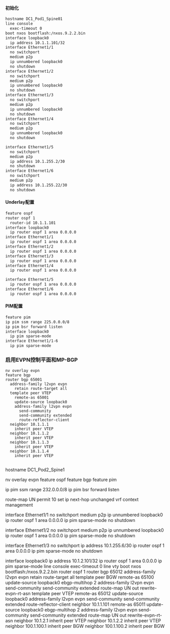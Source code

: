 #### 初始化

```markdown
hostname DC1_Pod1_Spine01
line console
  exec-timeout 0
boot nxos bootflash:/nxos.9.2.2.bin 
interface loopback0
  ip address 10.1.1.101/32
interface Ethernet1/1
  no switchport
  medium p2p
  ip unnumbered loopback0
  no shutdown
interface Ethernet1/2
  no switchport
  medium p2p
  ip unnumbered loopback0
  no shutdown
interface Ethernet1/3
  no switchport
  medium p2p
  ip unnumbered loopback0
  no shutdown
interface Ethernet1/4
  no switchport
  medium p2p
  ip unnumbered loopback0
  no shutdown

interface Ethernet1/5
  no switchport
  medium p2p
  ip address 10.1.255.2/30
  no shutdown
interface Ethernet1/6
  no switchport
  medium p2p
  ip address 10.1.255.22/30
  no shutdown

```

#### Underlay配置
```markdown
feature ospf
router ospf 1
  router-id 10.1.1.101
interface loopback0
  ip router ospf 1 area 0.0.0.0
interface Ethernet1/1
  ip router ospf 1 area 0.0.0.0
interface Ethernet1/2
  ip router ospf 1 area 0.0.0.0
interface Ethernet1/3
  ip router ospf 1 area 0.0.0.0
interface Ethernet1/4
  ip router ospf 1 area 0.0.0.0

interface Ethernet1/5
  ip router ospf 1 area 0.0.0.0
interface Ethernet1/6
  ip router ospf 1 area 0.0.0.0


```
#### PIM配置
```markdown
feature pim
ip pim ssm range 225.0.0.0/8
ip pim bsr forward listen
interface loopback0
  ip pim sparse-mode
interface Ethernet1/1-6
  ip pim sparse-mode

```

### 启用EVPN控制平面和MP-BGP
```text
nv overlay evpn
feature bgp
router bgp 65001
  address-family l2vpn evpn
    retain route-target all
  template peer VTEP
    remote-as 65001
    update-source loopback0
    address-family l2vpn evpn
      send-community
      send-community extended
      route-reflector-client
  neighbor 10.1.1.1
    inherit peer VTEP
  neighbor 10.1.1.2
    inherit peer VTEP
  neighbor 10.1.1.3
    inherit peer VTEP
  neighbor 10.1.1.4
    inherit peer VTEP
   
```





















hostname DC1_Pod2_Spine1

nv overlay evpn
feature ospf
feature bgp
feature pim

ip pim ssm range 232.0.0.0/8
ip pim bsr forward listen


route-map UN permit 10
  set ip next-hop unchanged
vrf context management


interface Ethernet1/1
  no switchport
  medium p2p
  ip unnumbered loopback0
  ip router ospf 1 area 0.0.0.0
  ip pim sparse-mode
  no shutdown

interface Ethernet1/2
  no switchport
  medium p2p
  ip unnumbered loopback0
  ip router ospf 1 area 0.0.0.0
  ip pim sparse-mode
  no shutdown

interface Ethernet1/3
  no switchport
  ip address 10.1.255.6/30
  ip router ospf 1 area 0.0.0.0
  ip pim sparse-mode
  no shutdown


interface loopback0
  ip address 10.1.2.101/32
  ip router ospf 1 area 0.0.0.0
  ip pim sparse-mode
line console
  exec-timeout 0
line vty
boot nxos bootflash:/nxos.9.2.2.bin 
router ospf 1
router bgp 65012
  address-family l2vpn evpn
    retain route-target all
  template peer BGW
    remote-as 65100
    update-source loopback0
    ebgp-multihop 2
    address-family l2vpn evpn
      send-community
      send-community extended
      route-map UN out
      rewrite-evpn-rt-asn
  template peer VTEP
    remote-as 65012
    update-source loopback0
    address-family l2vpn evpn
      send-community
      send-community extended
      route-reflector-client
  neighbor 10.1.1.101
    remote-as 65011
    update-source loopback0
    ebgp-multihop 2
    address-family l2vpn evpn
      send-community
      send-community extended
      route-map UN out
      rewrite-evpn-rt-asn
  neighbor 10.1.2.1
    inherit peer VTEP
  neighbor 10.1.2.2
    inherit peer VTEP
  neighbor 100.1.100.1
    inherit peer BGW
  neighbor 100.1.100.2
    inherit peer BGW
   